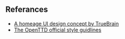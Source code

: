 ## Referances

- [A homeage UI design concept by TrueBrain](https://gist.github.com/TrueBrain/717ec940bb48d309747bffdc5b2e507e)
- [The OpenTTD official style guidlines](https://wiki.openttd.org/en/Development/GUI%20Style%20Guide)
